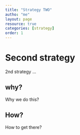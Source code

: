 ```yaml
---
title: "Strategy TWO"
autho: "me"
layout: page
resource: true 
categories: [strategy] 
order: 1
---
```


# Second strategy
2nd strategy ...

## why?
Why we do this?

## How?
How to get there?
